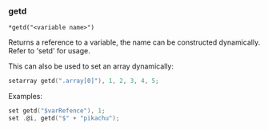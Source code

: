 ### getd
```
*getd("<variable name>")
```

Returns a reference to a variable, the name can be constructed dynamically.
Refer to 'setd' for usage.

This can also be used to set an array dynamically:
```c
setarray getd(".array[0]"), 1, 2, 3, 4, 5;
```

Examples:

```c
set getd("$varRefence"), 1;
set .@i, getd("$" + "pikachu");
```
